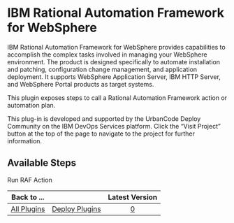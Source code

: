 
IBM Rational Automation Framework for WebSphere
===============================================


IBM Rational Automation Framework for WebSphere provides capabilities to accomplish the complex tasks involved in 
managing your WebSphere environment. The product is designed specifically to automate installation and patching, 
configuration change management, and application deployment. It supports WebSphere Application Server, IBM HTTP Server, 
and WebSphere Portal products as target systems.


This plugin exposes steps to call a Rational Automation Framework 
action or automation plan.


This plug-in is developed and supported by the UrbanCode Deploy Community on the IBM DevOps
 Services platform. Click the “Visit Project” button at the top of the page to navigate to the project for further 
information.



Available Steps
---------------


Run RAF Action






|Back to ...||Latest Version|
| :---: | :---: | :---: |
|[All Plugins](../../index.md)|[Deploy Plugins](../README.md)|[0]()|
